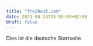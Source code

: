```yaml
---
title: "freiheit.com"
date: 2021-04-24T15:55:09+02:00
draft: false
---
```


Dies ist die deutsche Startseite